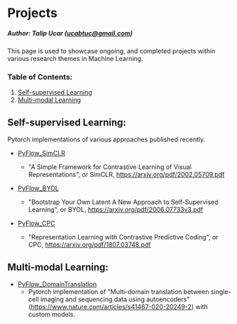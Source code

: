 # Projects
##### Author: Talip Ucar (ucabtuc@gmail.com)

This page is used to showcase ongoing, and completed projects within various research themes in Machine Learning.


### Table of Contents:

1. [Self-supervised Learning](#self-supervised-learning)
2. [Multi-modal Learning](#multi-modal-learning)



## Self-supervised Learning: 
Pytorch implementations of various approaches published recently.

- [PyFlow_SimCLR](https://github.com/talipucar/PyFlow_SimCLR) 
  * "A Simple Framework for Contrastive Learning of Visual Representations", or SimCLR, https://arxiv.org/pdf/2002.05709.pdf

- [PyFlow_BYOL](https://github.com/talipucar/PyFlow_BYOL) 
  * "Bootstrap Your Own Latent A New Approach to Self-Supervised Learning", or BYOL, https://arxiv.org/pdf/2006.07733v3.pdf

- [PyFlow_CPC](https://github.com/talipucar/PyFlow_CPC) 
  * "Representation Learning with Contrastive Predictive Coding", or CPC, https://arxiv.org/pdf/1807.03748.pdf


## Multi-modal Learning: 
- [PyFlow_DomainTranslation](https://github.com/talipucar/PyFlow_DomainTranslation) 
  * Pytorch implementation of "Multi-domain translation between single-cell imaging and sequencing data using autoencoders" (https://www.nature.com/articles/s41467-020-20249-2) with custom models.
